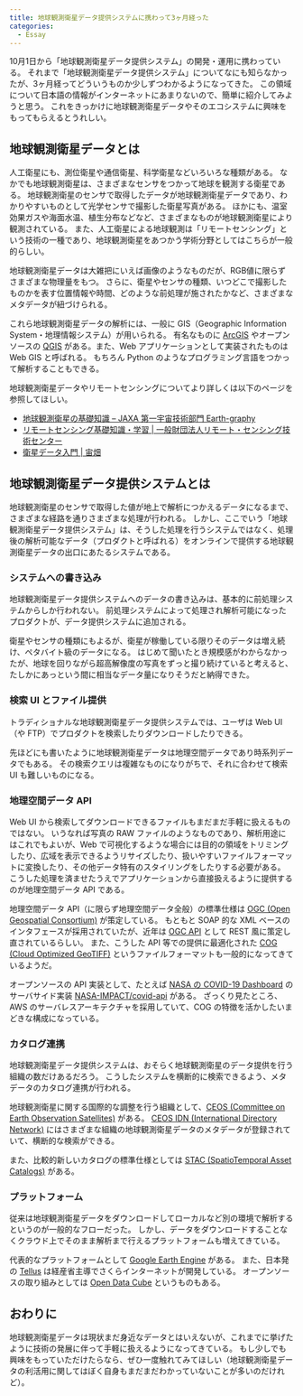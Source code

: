 ```yaml
---
title: 地球観測衛星データ提供システムに携わって3ヶ月経った
categories:
  - Essay
---
```


10月1日から「地球観測衛星データ提供システム」の開発・運用に携わっている。
それまで「地球観測衛星データ提供システム」についてなにも知らなかったが、3ヶ月経ってどういうものか少しずつわかるようになってきた。
この領域について日本語の情報がインターネットにあまりないので、簡単に紹介してみようと思う。
これをきっかけに地球観測衛星データやそのエコシステムに興味をもってもらえるとうれしい。

## 地球観測衛星データとは

人工衛星にも、測位衛星や通信衛星、科学衛星などいろいろな種類がある。
なかでも地球観測衛星は、さまざまなセンサをつかって地球を観測する衛星である。
地球観測衛星のセンサで取得したデータが地球観測衛星データであり、わかりやすいものとして光学センサで撮影した衛星写真がある。
ほかにも、温室効果ガスや海面水温、植生分布などなど、さまざまなものが地球観測衛星により観測されている。
また、人工衛星による地球観測は「リモートセンシング」という技術の一種であり、地球観測衛星をあつかう学術分野としてはこちらが一般的らしい。

地球観測衛星データは大雑把にいえば画像のようなものだが、RGB値に限らずさまざまな物理量をもつ。
さらに、衛星やセンサの種類、いつどこで撮影したものかを表す位置情報や時間、どのような前処理が施されたかなど、さまざまなメタデータが紐づけられる。

これら地球観測衛星データの解析には、一般に GIS（Geographic Information System・地理情報システム）が用いられる。
有名なものに [ArcGIS](https://www.esrij.com/products/arcgis/) やオープンソースの [QGIS](https://qgis.org/) がある。また、Web アプリケーションとして実装されたものは Web GIS と呼ばれる。
もちろん Python のようなプログラミング言語をつかって解析することもできる。

地球観測衛星データやリモートセンシングについてより詳しくは以下のページを参照してほしい。

- [地球観測衛星の基礎知識 – JAXA 第一宇宙技術部門 Earth-graphy](https://earth.jaxa.jp/ja/eo-knowledge/)
- [リモートセンシング基礎知識・学習 | 一般財団法人リモート・センシング技術センター](https://www.restec.or.jp/knowledge/index.html)
- [衛星データ入門 | 宙畑](https://sorabatake.jp/satellite/introduction/?popular_sort=1)

## 地球観測衛星データ提供システムとは

地球観測衛星のセンサで取得した値が地上で解析につかえるデータになるまで、さまざまな経路を通りさまざまな処理が行われる。
しかし、ここでいう「地球観測衛星データ提供システム」は、そうした処理を行うシステムではなく、処理後の解析可能なデータ（プロダクトと呼ばれる）をオンラインで提供する地球観測衛星データの出口にあたるシステムである。

### システムへの書き込み

地球観測衛星データ提供システムへのデータの書き込みは、基本的に前処理システムからしか行われない。
前処理システムによって処理され解析可能になったプロダクトが、データ提供システムに追加される。

衛星やセンサの種類にもよるが、衛星が稼働している限りそのデータは増え続け、ペタバイト級のデータになる。
はじめて聞いたとき規模感がわからなかったが、地球を回りながら超高解像度の写真をずっと撮り続けていると考えると、たしかにあっという間に相当なデータ量になりそうだと納得できた。

### 検索 UI とファイル提供

トラディショナルな地球観測衛星データ提供システムでは、ユーザは Web UI（や FTP）でプロダクトを検索したりダウンロードしたりできる。

先ほどにも書いたように地球観測衛星データは地理空間データであり時系列データでもある。
その検索クエリは複雑なものになりがちで、それに合わせて検索 UI も難しいものになる。

### 地理空間データ API

Web UI から検索してダウンロードできるファイルもまだまだ手軽に扱えるものではない。
いうなれば写真の RAW ファイルのようなものであり、解析用途にはこれでもよいが、Web で可視化するような場合には目的の領域をトリミングしたり、広域を表示できるようリサイズしたり、扱いやすいファイルフォーマットに変換したり、その他データ特有のスタイリングをしたりする必要がある。
こうした処理を済ませたうえでアプリケーションから直接扱えるように提供するのが地理空間データ API である。

地理空間データ API（に限らず地理空間データ全般）の標準仕様は [OGC (Open Geospatial Consortium)](https://www.ogc.org) が策定している。
もともと SOAP 的な XML ベースのインタフェースが採用されていたが、近年は [OGC API](https://ogcapi.ogc.org) として REST 風に策定し直されているらしい。
また、こうした API 等での提供に最適化された [COG (Cloud Optimized GeoTIFF)](https://www.cogeo.org) というファイルフォーマットも一般的になってきているようだ。

オープンソースの API 実装として、たとえば [NASA の COVID-19 Dashboard](https://earthdata.nasa.gov/covid19/) のサーバサイド実装 [NASA-IMPACT/covid-api](https://github.com/NASA-IMPACT/covid-api) がある。
ざっくり見たところ、AWS のサーバレスアーキテクチャを採用していて、COG の特徴を活かしたいまどきな構成になっている。

### カタログ連携

地球観測衛星データ提供システムは、おそらく地球観測衛星のデータ提供を行う組織の数だけあるだろう。
こうしたシステムを横断的に検索できるよう、メタデータのカタログ連携が行われる。

地球観測衛星に関する国際的な調整を行う組織として、[CEOS (Committee on Earth Observation Satellites)](https://ceos.org) がある。
[CEOS IDN (International Directory Network)](https://idn.ceos.org) にはさまざまな組織の地球観測衛星データのメタデータが登録されていて、横断的な検索ができる。

また、比較的新しいカタログの標準仕様としては [STAC (SpatioTemporal Asset Catalogs)](https://stacspec.org) がある。

### プラットフォーム

従来は地球観測衛星データをダウンロードしてローカルなど別の環境で解析するというのが一般的なフローだった。
しかし、データをダウンロードすることなくクラウド上でそのまま解析まで行えるプラットフォームも増えてきている。

代表的なプラットフォームとして [Google Earth Engine](https://earthengine.google.com) がある。
また、日本発の [Tellus](https://www.tellusxdp.com) は経産省主導でさくらインターネットが開発している。
オープンソースの取り組みとしては [Open Data Cube](https://www.opendatacube.org) というものもある。

## おわりに

地球観測衛星データは現状まだ身近なデータとはいえないが、これまでに挙げたように技術の発展に伴って手軽に扱えるようになってきている。
もし少しでも興味をもっていただけたらなら、ぜひ一度触れてみてほしい（地球観測衛星データの利活用に関してはぼく自身もまだまだわかっていないことが多いのだけれど）。
